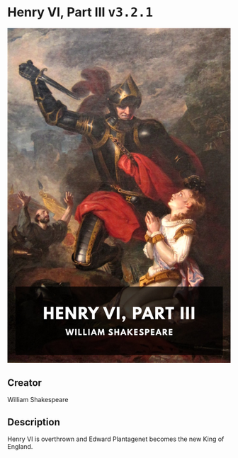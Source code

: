 
# Henry VI, Part III <kbd>v3.2.1</kbd>

<center>
  <img src="./cover-1024.jpg"/>
</center>

## Creator
William Shakespeare

## Description
Henry VI is overthrown and Edward Plantagenet becomes the new King of England.
